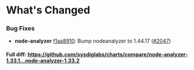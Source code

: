 # What's Changed

### Bug Fixes
- **node-analyzer** [f1aa8910](https://github.com/sysdiglabs/charts/commit/f1aa89100fe080353d32eadd687043b901d3c07a): Bump nodeanalyzer to 1.44.17 ([#2047](https://github.com/sysdiglabs/charts/issues/2047))
#### Full diff: https://github.com/sysdiglabs/charts/compare/node-analyzer-1.33.1...node-analyzer-1.33.2
